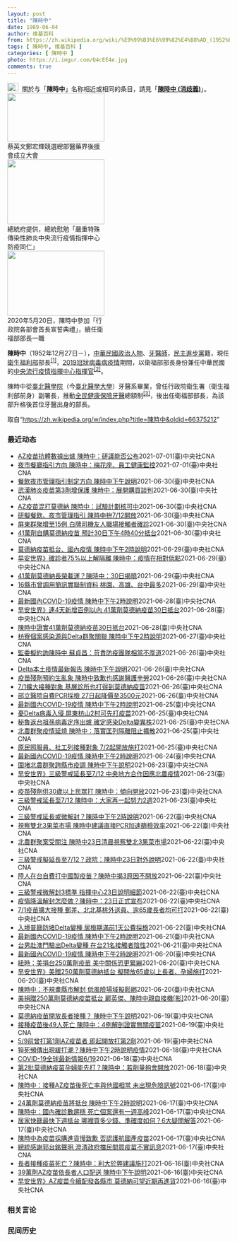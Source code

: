 ```yaml
---
layout: post
title: "陳時中"
date: 1989-06-04
author: 维基百科
from: https://zh.wikipedia.org/wiki/%E9%99%B3%E6%99%82%E4%B8%AD_(1952%E5%B9%B4)
tags: [ 陳時中, 维基百科 ]
categories: [ 陳時中 ]
photo: https://i.imgur.com/Q4cEE4e.jpg
comments: true
---
```

<div class="mw-parser-output"><div id="noteTA-54dafe5e" class="noteTA"><div class="noteTA-group"><div data-noteta-group-source="module" data-noteta-group="Medicine"></div></div></div>
<div role="note" class="hatnote navigation-not-searchable"><a href="/wiki/Wikipedia:%E6%B6%88%E6%AD%A7%E4%B9%89" title="Wikipedia:消歧义"><img alt="Disambig gray.svg" src="//upload.wikimedia.org/wikipedia/commons/thumb/5/5f/Disambig_gray.svg/25px-Disambig_gray.svg.png" decoding="async" width="25" height="19" srcset="//upload.wikimedia.org/wikipedia/commons/thumb/5/5f/Disambig_gray.svg/38px-Disambig_gray.svg.png 1.5x, //upload.wikimedia.org/wikipedia/commons/thumb/5/5f/Disambig_gray.svg/50px-Disambig_gray.svg.png 2x" data-file-width="220" data-file-height="168"></a>&nbsp;&nbsp;關於与「<b>陳時中</b>」名称相近或相同的条目，請見「<b><a href="/wiki/%E9%99%B3%E6%99%82%E4%B8%AD_(%E6%B6%88%E6%AD%A7%E7%BE%A9)" class="mw-disambig" title="陳時中 (消歧義)">陳時中 (消歧義)</a></b>」。</div>

<div class="thumb tright"><div class="thumbinner" style="width:222px;"><a href="/wiki/File:%E9%84%AD%E5%AE%8F%E8%BC%9D%E8%88%87%E9%86%AB%E6%94%BF%E4%BA%BA%E5%A3%AB%E5%90%88%E7%85%A7.jpg" class="image"><img alt="" src="//upload.wikimedia.org/wikipedia/commons/thumb/e/e0/%E9%84%AD%E5%AE%8F%E8%BC%9D%E8%88%87%E9%86%AB%E6%94%BF%E4%BA%BA%E5%A3%AB%E5%90%88%E7%85%A7.jpg/220px-%E9%84%AD%E5%AE%8F%E8%BC%9D%E8%88%87%E9%86%AB%E6%94%BF%E4%BA%BA%E5%A3%AB%E5%90%88%E7%85%A7.jpg" decoding="async" width="220" height="110" class="thumbimage" srcset="//upload.wikimedia.org/wikipedia/commons/thumb/e/e0/%E9%84%AD%E5%AE%8F%E8%BC%9D%E8%88%87%E9%86%AB%E6%94%BF%E4%BA%BA%E5%A3%AB%E5%90%88%E7%85%A7.jpg/330px-%E9%84%AD%E5%AE%8F%E8%BC%9D%E8%88%87%E9%86%AB%E6%94%BF%E4%BA%BA%E5%A3%AB%E5%90%88%E7%85%A7.jpg 1.5x, //upload.wikimedia.org/wikipedia/commons/thumb/e/e0/%E9%84%AD%E5%AE%8F%E8%BC%9D%E8%88%87%E9%86%AB%E6%94%BF%E4%BA%BA%E5%A3%AB%E5%90%88%E7%85%A7.jpg/440px-%E9%84%AD%E5%AE%8F%E8%BC%9D%E8%88%87%E9%86%AB%E6%94%BF%E4%BA%BA%E5%A3%AB%E5%90%88%E7%85%A7.jpg 2x" data-file-width="4160" data-file-height="2080"></a>  <div class="thumbcaption"><div class="magnify"><a href="/wiki/File:%E9%84%AD%E5%AE%8F%E8%BC%9D%E8%88%87%E9%86%AB%E6%94%BF%E4%BA%BA%E5%A3%AB%E5%90%88%E7%85%A7.jpg" class="internal" title="放大"></a></div>蔡英文鄭宏輝競選總部醫藥界後援會成立大會</div></div></div>
<div class="thumb tright"><div class="thumbinner" style="width:222px;"><a href="/wiki/File:02.07_%E7%B8%BD%E7%B5%B1%E6%85%B0%E5%8B%89%E3%80%8C%E5%9A%B4%E9%87%8D%E7%89%B9%E6%AE%8A%E5%82%B3%E6%9F%93%E6%80%A7%E8%82%BA%E7%82%8E%E4%B8%AD%E5%A4%AE%E6%B5%81%E8%A1%8C%E7%96%AB%E6%83%85%E6%8C%87%E6%8F%AE%E4%B8%AD%E5%BF%83%E9%98%B2%E7%96%AB%E5%90%8C%E4%BB%81%E3%80%8D_(49500116692).jpg" class="image"><img alt="" src="//upload.wikimedia.org/wikipedia/commons/thumb/9/95/02.07_%E7%B8%BD%E7%B5%B1%E6%85%B0%E5%8B%89%E3%80%8C%E5%9A%B4%E9%87%8D%E7%89%B9%E6%AE%8A%E5%82%B3%E6%9F%93%E6%80%A7%E8%82%BA%E7%82%8E%E4%B8%AD%E5%A4%AE%E6%B5%81%E8%A1%8C%E7%96%AB%E6%83%85%E6%8C%87%E6%8F%AE%E4%B8%AD%E5%BF%83%E9%98%B2%E7%96%AB%E5%90%8C%E4%BB%81%E3%80%8D_%2849500116692%29.jpg/220px-02.07_%E7%B8%BD%E7%B5%B1%E6%85%B0%E5%8B%89%E3%80%8C%E5%9A%B4%E9%87%8D%E7%89%B9%E6%AE%8A%E5%82%B3%E6%9F%93%E6%80%A7%E8%82%BA%E7%82%8E%E4%B8%AD%E5%A4%AE%E6%B5%81%E8%A1%8C%E7%96%AB%E6%83%85%E6%8C%87%E6%8F%AE%E4%B8%AD%E5%BF%83%E9%98%B2%E7%96%AB%E5%90%8C%E4%BB%81%E3%80%8D_%2849500116692%29.jpg" decoding="async" width="220" height="147" class="thumbimage" srcset="//upload.wikimedia.org/wikipedia/commons/thumb/9/95/02.07_%E7%B8%BD%E7%B5%B1%E6%85%B0%E5%8B%89%E3%80%8C%E5%9A%B4%E9%87%8D%E7%89%B9%E6%AE%8A%E5%82%B3%E6%9F%93%E6%80%A7%E8%82%BA%E7%82%8E%E4%B8%AD%E5%A4%AE%E6%B5%81%E8%A1%8C%E7%96%AB%E6%83%85%E6%8C%87%E6%8F%AE%E4%B8%AD%E5%BF%83%E9%98%B2%E7%96%AB%E5%90%8C%E4%BB%81%E3%80%8D_%2849500116692%29.jpg/330px-02.07_%E7%B8%BD%E7%B5%B1%E6%85%B0%E5%8B%89%E3%80%8C%E5%9A%B4%E9%87%8D%E7%89%B9%E6%AE%8A%E5%82%B3%E6%9F%93%E6%80%A7%E8%82%BA%E7%82%8E%E4%B8%AD%E5%A4%AE%E6%B5%81%E8%A1%8C%E7%96%AB%E6%83%85%E6%8C%87%E6%8F%AE%E4%B8%AD%E5%BF%83%E9%98%B2%E7%96%AB%E5%90%8C%E4%BB%81%E3%80%8D_%2849500116692%29.jpg 1.5x, //upload.wikimedia.org/wikipedia/commons/thumb/9/95/02.07_%E7%B8%BD%E7%B5%B1%E6%85%B0%E5%8B%89%E3%80%8C%E5%9A%B4%E9%87%8D%E7%89%B9%E6%AE%8A%E5%82%B3%E6%9F%93%E6%80%A7%E8%82%BA%E7%82%8E%E4%B8%AD%E5%A4%AE%E6%B5%81%E8%A1%8C%E7%96%AB%E6%83%85%E6%8C%87%E6%8F%AE%E4%B8%AD%E5%BF%83%E9%98%B2%E7%96%AB%E5%90%8C%E4%BB%81%E3%80%8D_%2849500116692%29.jpg/440px-02.07_%E7%B8%BD%E7%B5%B1%E6%85%B0%E5%8B%89%E3%80%8C%E5%9A%B4%E9%87%8D%E7%89%B9%E6%AE%8A%E5%82%B3%E6%9F%93%E6%80%A7%E8%82%BA%E7%82%8E%E4%B8%AD%E5%A4%AE%E6%B5%81%E8%A1%8C%E7%96%AB%E6%83%85%E6%8C%87%E6%8F%AE%E4%B8%AD%E5%BF%83%E9%98%B2%E7%96%AB%E5%90%8C%E4%BB%81%E3%80%8D_%2849500116692%29.jpg 2x" data-file-width="2048" data-file-height="1365"></a>  <div class="thumbcaption"><div class="magnify"><a href="/wiki/File:02.07_%E7%B8%BD%E7%B5%B1%E6%85%B0%E5%8B%89%E3%80%8C%E5%9A%B4%E9%87%8D%E7%89%B9%E6%AE%8A%E5%82%B3%E6%9F%93%E6%80%A7%E8%82%BA%E7%82%8E%E4%B8%AD%E5%A4%AE%E6%B5%81%E8%A1%8C%E7%96%AB%E6%83%85%E6%8C%87%E6%8F%AE%E4%B8%AD%E5%BF%83%E9%98%B2%E7%96%AB%E5%90%8C%E4%BB%81%E3%80%8D_(49500116692).jpg" class="internal" title="放大"></a></div>總統府提供，總統慰勉「嚴重特殊傳染性肺炎中央流行疫情指揮中心防疫同仁」</div></div></div>
<div class="thumb tright"><div class="thumbinner" style="width:222px;"><a href="/wiki/File:05.20_%E7%B8%BD%E7%B5%B1%E4%B8%BB%E6%8C%81%E3%80%8C%E8%A1%8C%E6%94%BF%E9%99%A2%E5%89%AF%E9%99%A2%E9%95%B7%E6%9A%A8%E5%90%84%E9%83%A8%E6%9C%83%E9%A6%96%E9%95%B7%E5%AE%A3%E8%AA%93%E5%85%B8%E7%A6%AE%E3%80%8D-%E9%99%B3%E6%99%82%E4%B8%AD.jpg" class="image"><img alt="" src="//upload.wikimedia.org/wikipedia/commons/thumb/a/aa/05.20_%E7%B8%BD%E7%B5%B1%E4%B8%BB%E6%8C%81%E3%80%8C%E8%A1%8C%E6%94%BF%E9%99%A2%E5%89%AF%E9%99%A2%E9%95%B7%E6%9A%A8%E5%90%84%E9%83%A8%E6%9C%83%E9%A6%96%E9%95%B7%E5%AE%A3%E8%AA%93%E5%85%B8%E7%A6%AE%E3%80%8D-%E9%99%B3%E6%99%82%E4%B8%AD.jpg/220px-05.20_%E7%B8%BD%E7%B5%B1%E4%B8%BB%E6%8C%81%E3%80%8C%E8%A1%8C%E6%94%BF%E9%99%A2%E5%89%AF%E9%99%A2%E9%95%B7%E6%9A%A8%E5%90%84%E9%83%A8%E6%9C%83%E9%A6%96%E9%95%B7%E5%AE%A3%E8%AA%93%E5%85%B8%E7%A6%AE%E3%80%8D-%E9%99%B3%E6%99%82%E4%B8%AD.jpg" decoding="async" width="220" height="147" class="thumbimage" srcset="//upload.wikimedia.org/wikipedia/commons/thumb/a/aa/05.20_%E7%B8%BD%E7%B5%B1%E4%B8%BB%E6%8C%81%E3%80%8C%E8%A1%8C%E6%94%BF%E9%99%A2%E5%89%AF%E9%99%A2%E9%95%B7%E6%9A%A8%E5%90%84%E9%83%A8%E6%9C%83%E9%A6%96%E9%95%B7%E5%AE%A3%E8%AA%93%E5%85%B8%E7%A6%AE%E3%80%8D-%E9%99%B3%E6%99%82%E4%B8%AD.jpg/330px-05.20_%E7%B8%BD%E7%B5%B1%E4%B8%BB%E6%8C%81%E3%80%8C%E8%A1%8C%E6%94%BF%E9%99%A2%E5%89%AF%E9%99%A2%E9%95%B7%E6%9A%A8%E5%90%84%E9%83%A8%E6%9C%83%E9%A6%96%E9%95%B7%E5%AE%A3%E8%AA%93%E5%85%B8%E7%A6%AE%E3%80%8D-%E9%99%B3%E6%99%82%E4%B8%AD.jpg 1.5x, //upload.wikimedia.org/wikipedia/commons/thumb/a/aa/05.20_%E7%B8%BD%E7%B5%B1%E4%B8%BB%E6%8C%81%E3%80%8C%E8%A1%8C%E6%94%BF%E9%99%A2%E5%89%AF%E9%99%A2%E9%95%B7%E6%9A%A8%E5%90%84%E9%83%A8%E6%9C%83%E9%A6%96%E9%95%B7%E5%AE%A3%E8%AA%93%E5%85%B8%E7%A6%AE%E3%80%8D-%E9%99%B3%E6%99%82%E4%B8%AD.jpg/440px-05.20_%E7%B8%BD%E7%B5%B1%E4%B8%BB%E6%8C%81%E3%80%8C%E8%A1%8C%E6%94%BF%E9%99%A2%E5%89%AF%E9%99%A2%E9%95%B7%E6%9A%A8%E5%90%84%E9%83%A8%E6%9C%83%E9%A6%96%E9%95%B7%E5%AE%A3%E8%AA%93%E5%85%B8%E7%A6%AE%E3%80%8D-%E9%99%B3%E6%99%82%E4%B8%AD.jpg 2x" data-file-width="2508" data-file-height="1672"></a>  <div class="thumbcaption"><div class="magnify"><a href="/wiki/File:05.20_%E7%B8%BD%E7%B5%B1%E4%B8%BB%E6%8C%81%E3%80%8C%E8%A1%8C%E6%94%BF%E9%99%A2%E5%89%AF%E9%99%A2%E9%95%B7%E6%9A%A8%E5%90%84%E9%83%A8%E6%9C%83%E9%A6%96%E9%95%B7%E5%AE%A3%E8%AA%93%E5%85%B8%E7%A6%AE%E3%80%8D-%E9%99%B3%E6%99%82%E4%B8%AD.jpg" class="internal" title="放大"></a></div>2020年5月20日，陳時中參加「行政院各部會首長宣誓典禮」，續任衛福部部長一職</div></div></div>
<p><b>陳時中</b>（1952年12月27日<span class="useeditintro" title="Template:BLP editintro">－</span>），<a href="/wiki/%E4%B8%AD%E8%8F%AF%E6%B0%91%E5%9C%8B" title="中華民國">中華民國</a><a href="/wiki/%E6%94%BF%E6%B2%BB%E4%BA%BA%E7%89%A9" title="政治人物">政治人物</a>、<a href="/wiki/%E7%89%99%E9%86%AB%E5%B8%AB" class="mw-redirect" title="牙醫師">牙醫師</a>，<a href="/wiki/%E6%B0%91%E4%B8%BB%E9%80%B2%E6%AD%A5%E9%BB%A8" title="民主進步黨">民主進步黨</a>籍，現任<a href="/wiki/%E4%B8%AD%E8%8F%AF%E6%B0%91%E5%9C%8B%E8%A1%9B%E7%94%9F%E7%A6%8F%E5%88%A9%E9%83%A8" title="中華民國衛生福利部">衛生福利部</a>部長<sup id="cite_ref-1" class="reference"><a href="#cite_note-1">[1]</a></sup>，<a href="/wiki/2019%E5%86%A0%E7%8B%80%E7%97%85%E6%AF%92%E7%97%85%E8%87%BA%E7%81%A3%E7%96%AB%E6%83%85" title="2019冠狀病毒病臺灣疫情">2019冠狀病毒病疫情</a>期間，以衛福部部長身份兼任中華民國的<a href="/wiki/%E5%9C%8B%E5%AE%B6%E8%A1%9B%E7%94%9F%E6%8C%87%E6%8F%AE%E4%B8%AD%E5%BF%83%E4%B8%AD%E5%A4%AE%E6%B5%81%E8%A1%8C%E7%96%AB%E6%83%85%E6%8C%87%E6%8F%AE%E4%B8%AD%E5%BF%83" title="國家衛生指揮中心中央流行疫情指揮中心">中央流行疫情指揮中心</a><a href="/wiki/%E6%8C%87%E6%8F%AE%E5%AE%98" title="指揮官">指揮官</a><sup id="cite_ref-2" class="reference"><a href="#cite_note-2">[2]</a></sup>。
</p><p>陳時中從<a href="/wiki/%E8%87%BA%E5%8C%97%E9%86%AB%E5%AD%B8%E9%99%A2" class="mw-redirect" title="臺北醫學院">臺北醫學院</a>（今<a href="/wiki/%E8%87%BA%E5%8C%97%E9%86%AB%E5%AD%B8%E5%A4%A7%E5%AD%B8" title="臺北醫學大學">臺北醫學大學</a>）牙醫系畢業，曾任行政院衛生署（衛生福利部前身）副署長，推動<a href="/wiki/%E5%85%A8%E6%B0%91%E5%81%A5%E5%BA%B7%E4%BF%9D%E9%9A%AA" title="全民健康保險">全民健康保險</a><a href="/wiki/%E7%89%99%E9%86%AB" title="牙醫">牙醫</a>總額制<sup id="cite_ref-3" class="reference"><a href="#cite_note-3">[3]</a></sup>，後出任衛福部部長，為該部升格後首位牙醫出身的部長。
</p>
</div><noscript><img src="//zh.wikipedia.org/wiki/Special:CentralAutoLogin/start?type=1x1" alt="" title="" width="1" height="1" style="border: none; position: absolute;"></noscript>
<div class="printfooter">取自“<a dir="ltr" href="https://zh.wikipedia.org/w/index.php?title=陳時中&amp;oldid=66375212">https://zh.wikipedia.org/w/index.php?title=陳時中&amp;oldid=66375212</a>”</div><div id="recent-news"><h3>最近动态</h3><ul><li><a href="https://nodebe4.github.io/waimei/2021-07-01/AZ%E7%96%AB%E8%8B%97%E6%8A%97%E9%AB%94%E6%95%B8%E6%93%9A%E5%87%BA%E7%88%90-%E9%99%B3%E6%99%82%E4%B8%AD-%E7%A0%94%E8%AD%B0%E8%83%BD%E5%90%A6%E5%85%AC%E5%B8%83" title="AZ疫苗抗體數據出爐 陳時中：研議能否公布—— AZ疫苗中和抗體數據出爐，指揮中心指揮官陳時中1日表示，相關數據牽涉很多權利義務的問題，能否公布還要和法務溝通一下。圖為AZ疫苗。（中央社檔案照片...">AZ疫苗抗體數據出爐 陳時中：研議能否公布</a><time>2021-07-01</time><a class="tag">(臺)中央社CNA</a></li>
<li><a href="https://nodebe4.github.io/waimei/2021-07-01/%E5%A4%9C%E5%B8%82%E9%A4%90%E5%BB%B3%E6%8C%87%E5%BC%95%E6%96%B9%E5%90%91-%E9%99%B3%E6%99%82%E4%B8%AD-%E6%A2%85%E8%8A%B1%E5%BA%A7-%E5%93%A1%E5%B7%A5%E5%81%A5%E5%BA%B7%E7%9B%A3%E6%8E%A7" title="夜市餐廳指引方向 陳時中：梅花座、員工健康監控—— 指揮中心指揮官陳時中1日表示，對夜市、餐廳「微解封」的管理方向是需採梅花座，且應加強員工健康監控。圖為6月29日復業的台北寧夏夜市。（中央社檔...">夜市餐廳指引方向 陳時中：梅花座、員工健康監控</a><time>2021-07-01</time><a class="tag">(臺)中央社CNA</a></li>
<li><a href="https://nodebe4.github.io/waimei/2021-06-30/%E9%A4%90%E9%A3%B2%E5%A4%9C%E5%B8%82%E7%AE%A1%E7%90%86%E6%8C%87%E5%BC%95%E5%88%B6%E5%AE%9A%E6%96%B9%E5%90%91-%E9%99%B3%E6%99%82%E4%B8%AD%E4%B8%8B%E5%8D%88%E8%AA%AA%E6%98%8E" title="餐飲夜市管理指引制定方向 陳時中下午說明—— （中央社記者陳婕翎台北1日電）3級警戒持續至7月12日，餐飲禁止內用重創業者生計，指揮中心擬推出餐飲、夜市管理指引，制定方向包含攤商造冊人流管制等，...">餐飲夜市管理指引制定方向  陳時中下午說明</a><time>2021-06-30</time><a class="tag">(臺)中央社CNA</a></li>
<li><a href="https://nodebe4.github.io/waimei/2021-06-30/%E6%AD%A6%E6%BC%A2%E8%82%BA%E7%82%8E%E7%96%AB%E8%8B%97%E7%AC%AC3%E5%8A%91%E5%A2%9E%E4%BF%9D%E8%AD%B7-%E9%99%B3%E6%99%82%E4%B8%AD-%E5%B1%95%E9%96%8B%E8%B3%BC%E8%B2%B7%E8%AB%87%E5%88%A4" title="武漢肺炎疫苗第3劑增保護 陳時中：展開購買談判—— （中央社記者陳婕翎、張茗喧台北30日電）全球武漢肺炎疫情延續，疫苗接種進度較快的國家，正在考慮施打第3劑追加劑來延長免疫力。疫情指揮中心指揮官...">武漢肺炎疫苗第3劑增保護 陳時中：展開購買談判</a><time>2021-06-30</time><a class="tag">(臺)中央社CNA</a></li>
<li><a href="https://nodebe4.github.io/waimei/2021-06-30/AZ%E7%96%AB%E8%8B%97%E6%B7%B7%E6%89%93%E8%8E%AB%E5%BE%B7%E7%B4%8D-%E9%99%B3%E6%99%82%E4%B8%AD-%E8%A9%A6%E9%A9%97%E8%A8%88%E5%8A%83%E6%A0%B8%E5%8F%AF%E4%B8%AD" title="AZ疫苗混打莫德納 陳時中：試驗計劃核可中—— （中央社記者陳婕翎、張茗喧台北30日電）各國陸續展開武漢肺炎疫苗混打人體試驗，多數以AZ疫苗、BNT疫苗混打為主，台灣目前僅有AZ疫苗及莫德納疫苗...">AZ疫苗混打莫德納 陳時中：試驗計劃核可中</a><time>2021-06-30</time><a class="tag">(臺)中央社CNA</a></li>
<li><a href="https://nodebe4.github.io/waimei/2021-06-30/%E7%A0%94%E6%93%AC%E9%A4%90%E9%A3%B2-%E5%A4%9C%E5%B8%82%E7%AE%A1%E7%90%86%E6%8C%87%E5%BC%95-%E9%99%B3%E6%99%82%E4%B8%AD%E6%8B%9A7-12%E9%96%8B%E6%94%BE" title="研擬餐飲、夜市管理指引 陳時中拚7/12開放—— 近期國內武漢肺炎病例持續減少，指揮官陳時中30日透露，擬推出餐飲、夜市管理指引，拚7月12日開放營運。圖為三級警戒期間生意慘淡的饒河街夜市攤販。...">研擬餐飲、夜市管理指引 陳時中拚7/12開放</a><time>2021-06-30</time><a class="tag">(臺)中央社CNA</a></li>
<li><a href="https://nodebe4.github.io/waimei/2021-06-30/%E5%B1%8F%E6%9D%B1%E7%BE%A4%E8%81%9A%E5%A2%9E%E8%87%B315%E4%BE%8B-%E7%99%BD%E7%89%8C%E5%8F%B8%E6%A9%9F%E5%8F%8B%E4%BA%BA%E8%81%B7%E5%A0%B4%E6%8E%A5%E8%A7%B8%E8%80%85%E7%A2%BA%E8%A8%BA" title="屏東群聚增至15例 白牌司機友人職場接觸者確診—— 屏東群聚30日再增1例，該群聚累積15名確診者。（指揮中心提供） （中央社記者陳婕翎、張茗喧台北30日電）中央流行疫情指揮中心指揮官陳時中今天...">屏東群聚增至15例 白牌司機友人職場接觸者確診</a><time>2021-06-30</time><a class="tag">(臺)中央社CNA</a></li>
<li><a href="https://nodebe4.github.io/waimei/2021-06-30/41%E8%90%AC%E5%8A%91%E8%87%AA%E8%B3%BC%E8%8E%AB%E5%BE%B7%E7%B4%8D%E7%96%AB%E8%8B%97-%E9%A0%90%E8%A8%8830%E6%97%A5%E4%B8%8B%E5%8D%884%E6%99%8240%E5%88%86%E6%8A%B5%E5%8F%B0" title="41萬劑自購莫德納疫苗 預計30日下午4時40分抵台—— 中央流行疫情指揮中心指揮官陳時中30日下午表示，第三批莫德納疫苗41萬劑已啟航，預定下午4時40分抵達桃園國際機場。（圖取自facebo...">41萬劑自購莫德納疫苗 預計30日下午4時40分抵台</a><time>2021-06-30</time><a class="tag">(臺)中央社CNA</a></li>
<li><a href="https://nodebe4.github.io/waimei/2021-06-29/%E8%8E%AB%E5%BE%B7%E7%B4%8D%E7%96%AB%E8%8B%97%E6%8A%B5%E5%8F%B0-%E5%9C%8B%E5%85%A7%E7%96%AB%E6%83%85-%E9%99%B3%E6%99%82%E4%B8%AD%E4%B8%8B%E5%8D%882%E6%99%82%E8%AA%AA%E6%98%8E" title="莫德納疫苗抵台、國內疫情 陳時中下午2時說明—— 疫情指揮中心指揮官陳時中30日下午將舉行記者會說明疫情相關事宜。（中央社檔案照片） （中央社記者陳婕翎台北30日電）國內武漢肺炎疫情嚴峻，疫苗需...">莫德納疫苗抵台、國內疫情 陳時中下午2時說明</a><time>2021-06-29</time><a class="tag">(臺)中央社CNA</a></li>
<li><a href="https://nodebe4.github.io/waimei/2021-06-29/%E6%97%A9%E5%AE%89%E4%B8%96%E7%95%8C-%E7%A2%BA%E8%A8%BA%E8%80%8575-%E4%BB%A5%E4%B8%8A%E8%A7%A3%E9%9A%94%E9%9B%A2-%E9%99%B3%E6%99%82%E4%B8%AD-%E7%96%AB%E6%83%85%E5%9C%A8%E7%9B%B8%E5%B0%8D%E4%BD%8E%E9%BB%9E" title="早安世界》確診者75%以上解隔離 陳時中：疫情在相對低點—— 國內29日新增54例本土病例，疫情指揮官陳時中說，疫情與前段時間相比已來到相對低點。圖為台北寧夏夜市29日晚間「微解封」，攤商數目減...">早安世界》確診者75%以上解隔離 陳時中：疫情在相對低點</a><time>2021-06-29</time><a class="tag">(臺)中央社CNA</a></li>
<li><a href="https://nodebe4.github.io/waimei/2021-06-29/41%E8%90%AC%E5%8A%91%E8%8E%AB%E5%BE%B7%E7%B4%8D%E9%95%B7%E6%A6%AE%E8%BC%89%E9%81%8B-%E9%99%B3%E6%99%82%E4%B8%AD-30%E6%97%A5%E6%8F%AD%E6%9B%89" title="41萬劑莫德納長榮載運？陳時中：30日揭曉—— 指揮中心副指揮官陳宗彥29日上午透露，41萬劑莫德納疫苗預計30日下午抵台。（中央社檔案照片） （中央社記者張茗喧、陳婕翎、江慧珺台北29日電）指...">41萬劑莫德納長榮載運？陳時中：30日揭曉</a><time>2021-06-29</time><a class="tag">(臺)中央社CNA</a></li>
<li><a href="https://nodebe4.github.io/waimei/2021-06-29/16%E7%B8%A3%E5%B8%82%E6%9B%BE%E8%AA%BF%E7%94%A8%E7%B0%A1%E8%A8%8A%E5%AF%A6%E8%81%AF%E5%88%B6%E8%B3%87%E6%96%99-%E6%A1%83%E5%9C%92-%E9%AB%98%E9%9B%84-%E5%8F%B0%E4%B8%AD%E6%9C%80%E5%A4%9A" title="16縣市曾調用簡訊實聯制資料 桃園、高雄、台中最多—— 中央流行疫情指揮中心指揮官陳時中29日強調絕無濫用簡訊實聯制，目前已有16縣市調用303項資料，以桃園、高雄、台中調用最多。（指揮中心提供...">16縣市曾調用簡訊實聯制資料 桃園、高雄、台中最多</a><time>2021-06-29</time><a class="tag">(臺)中央社CNA</a></li>
<li><a href="https://nodebe4.github.io/waimei/2021-06-28/%E6%9C%80%E6%96%B0%E5%9C%8B%E5%85%A7COVID-19%E7%96%AB%E6%83%85-%E9%99%B3%E6%99%82%E4%B8%AD%E4%B8%8B%E5%8D%882%E6%99%82%E8%AA%AA%E6%98%8E" title="最新國內COVID-19疫情 陳時中下午2時說明—— 指揮中心指揮官陳時中29日下午2時說明疫情相關事宜。（中央社檔案照片） （中央社記者張茗喧、陳婕翎台北29日電）屏東枋山爆發武漢肺炎群聚疫情...">最新國內COVID-19疫情 陳時中下午2時說明</a><time>2021-06-28</time><a class="tag">(臺)中央社CNA</a></li>
<li><a href="https://nodebe4.github.io/waimei/2021-06-28/%E6%97%A9%E5%AE%89%E4%B8%96%E7%95%8C-%E9%80%A34%E5%A4%A9%E6%96%B0%E5%A2%9E%E7%99%BE%E4%BE%8B%E4%BB%A5%E5%85%A7-41%E8%90%AC%E5%8A%91%E8%8E%AB%E5%BE%B7%E7%B4%8D%E7%96%AB%E8%8B%9730%E6%97%A5%E6%8A%B5%E5%8F%B0" title="早安世界》連4天新增百例以內 41萬劑莫德納疫苗30日抵台—— 疫情指揮官陳時中28日證實，台灣自行向美國莫德納藥廠洽購的COVID-19疫苗當中，有41萬劑將於30日運抵，這代表截至6月底到貨...">早安世界》連4天新增百例以內 41萬劑莫德納疫苗30日抵台</a><time>2021-06-28</time><a class="tag">(臺)中央社CNA</a></li>
<li><a href="https://nodebe4.github.io/waimei/2021-06-28/%E9%99%B3%E6%99%82%E4%B8%AD%E8%AD%89%E5%AF%A641%E8%90%AC%E5%8A%91%E8%8E%AB%E5%BE%B7%E7%B4%8D%E7%96%AB%E8%8B%9730%E6%97%A5%E6%8A%B5%E5%8F%B0" title="陳時中證實41萬劑莫德納疫苗30日抵台—— 疫情指揮中心指揮官陳時中28日證實，預計30日將有41萬劑自行洽購莫德納藥廠的武漢肺炎疫苗抵台。（中央社檔案照片） （中央社記者陳婕翎、江慧珺台北28...">陳時中證實41萬劑莫德納疫苗30日抵台</a><time>2021-06-28</time><a class="tag">(臺)中央社CNA</a></li>
<li><a href="https://nodebe4.github.io/waimei/2021-06-27/%E6%9E%8B%E5%AF%AE%E5%80%8B%E6%A1%88%E6%84%9F%E6%9F%93%E6%BA%90%E8%88%87Delta%E7%BE%A4%E8%81%9A%E9%97%9C%E8%81%AF-%E9%99%B3%E6%99%82%E4%B8%AD%E4%B8%8B%E5%8D%882%E6%99%82%E8%AA%AA%E6%98%8E" title="枋寮個案感染源與Delta群聚關聯 陳時中下午2時說明—— 中央流行疫情指揮官陳時中28日下午2時舉行記者會說明疫情相關事宜。（指揮中心提供） （中央社記者陳婕翎台北28日電）屏東武漢肺炎疫情延...">枋寮個案感染源與Delta群聚關聯 陳時中下午2時說明</a><time>2021-06-27</time><a class="tag">(臺)中央社CNA</a></li>
<li><a href="https://nodebe4.github.io/waimei/2021-06-26/%E7%9B%A3%E5%A7%94%E6%93%AC%E7%B4%84%E8%A9%A2%E9%99%B3%E6%99%82%E4%B8%AD-%E8%98%87%E8%B2%9E%E6%98%8C-%E8%8B%9B%E8%B2%AC%E9%98%B2%E7%96%AB%E5%9C%98%E9%9A%8A%E7%9B%B8%E7%95%B6%E4%B8%8D%E5%8E%9A%E9%81%93" title="監委擬約詢陳時中 蘇貞昌：苛責防疫團隊相當不厚道—— 行政院長蘇貞昌（右）說，變種病毒肆虐，疫情有新衝擊，此時反過來苛責指揮官陳時中、防疫團隊，「相當不厚道、非常不公平」。（中央社檔案照片） （...">監委擬約詢陳時中 蘇貞昌：苛責防疫團隊相當不厚道</a><time>2021-06-26</time><a class="tag">(臺)中央社CNA</a></li>
<li><a href="https://nodebe4.github.io/waimei/2021-06-26/Delta%E6%9C%AC%E5%9C%9F%E7%96%AB%E6%83%85%E6%9C%80%E6%96%B0%E5%A0%B1%E5%91%8A-%E9%99%B3%E6%99%82%E4%B8%AD%E4%B8%8B%E5%8D%88%E8%AA%AA%E6%98%8E" title="Delta本土疫情最新報告 陳時中下午說明—— （中央社記者陳婕翎台北27日電）屏東計程車司機群聚案確定出現Delta病毒本土病例，疫情指揮中心要求加速篩檢，全力圍堵變種病毒擴散，指揮官陳時中今...">Delta本土疫情最新報告  陳時中下午說明</a><time>2021-06-26</time><a class="tag">(臺)中央社CNA</a></li>
<li><a href="https://nodebe4.github.io/waimei/2021-06-26/%E7%96%AB%E8%8B%97%E6%AE%98%E5%8A%91%E9%A0%90%E7%B4%84%E7%94%9F%E4%BA%82%E8%B1%A1-%E9%99%B3%E6%99%82%E4%B8%AD%E8%87%B4%E6%AD%89%E4%B9%9F%E6%84%9F%E8%AC%9D%E9%86%AB%E8%AD%B7%E8%BE%9B%E5%8B%9E" title="疫苗殘劑預約生亂象 陳時中致歉也感謝醫護辛勞—— 疫情指揮中心25日宣布開放18歲以上民眾預約施打疫苗殘劑，各縣市醫療院所預約電話爆量。指揮中心指揮官陳時中26日表示，造成各界困擾很抱歉，也感謝...">疫苗殘劑預約生亂象 陳時中致歉也感謝醫護辛勞</a><time>2021-06-26</time><a class="tag">(臺)中央社CNA</a></li>
<li><a href="https://nodebe4.github.io/waimei/2021-06-26/7-1%E6%93%B4%E5%A4%A7%E6%8E%A5%E7%A8%AE%E5%B0%8D%E8%B1%A1-%E5%9F%BA%E5%B1%A4%E8%A8%BA%E6%89%80%E4%B9%9F%E6%89%93%E5%BE%97%E5%88%B0%E8%8E%AB%E5%BE%B7%E7%B4%8D%E7%96%AB%E8%8B%97" title="7/1擴大接種對象 基層診所也打得到莫德納疫苗—— 7月1日起武漢肺炎疫苗擴大接種，疫情指揮中心指揮官陳時中26日表示，最新檢驗放行的106萬劑莫德納疫苗將分2批配送，由於解凍後可保存在攝氏2到...">7/1擴大接種對象 基層診所也打得到莫德納疫苗</a><time>2021-06-26</time><a class="tag">(臺)中央社CNA</a></li>
<li><a href="https://nodebe4.github.io/waimei/2021-06-26/%E9%83%A8%E7%AB%8B%E9%86%AB%E9%99%A2%E8%87%AA%E8%B2%BBPCR%E6%8E%A1%E6%AA%A2-27%E6%97%A5%E8%B5%B7%E9%99%8D%E5%83%B9%E8%87%B33500%E5%85%83" title="部立醫院自費PCR採檢 27日起降價至3500元—— 疫情指揮中心指揮官陳時中26日宣布，部立醫院PCR自費採檢費用27日起從新台幣5000元降至3500元，急件7000元降至4500元。圖為醫...">部立醫院自費PCR採檢  27日起降價至3500元</a><time>2021-06-26</time><a class="tag">(臺)中央社CNA</a></li>
<li><a href="https://nodebe4.github.io/waimei/2021-06-25/%E6%9C%80%E6%96%B0%E5%9C%8B%E5%85%A7COVID-19%E7%96%AB%E6%83%85-%E9%99%B3%E6%99%82%E4%B8%AD%E4%B8%8B%E5%8D%882%E6%99%82%E8%AA%AA%E6%98%8E" title="最新國內COVID-19疫情 陳時中下午2時說明—— （中央社記者江慧珺台北26日電）秘魯返台的祖孫感染Delta變異株，相關的屏東計程車司機群聚案正進行基因定序；另指揮中心宣布疫苗殘劑可供18...">最新國內COVID-19疫情 陳時中下午2時說明</a><time>2021-06-25</time><a class="tag">(臺)中央社CNA</a></li>
<li><a href="https://nodebe4.github.io/waimei/2021-06-25/%E6%86%82Delta%E7%97%85%E6%AF%92%E5%85%A5%E4%BE%B5-%E5%B1%8F%E6%9D%B1%E6%9E%8B%E5%B1%B12%E6%9D%91%E5%8F%AF%E5%85%88%E6%89%93%E7%96%AB%E8%8B%97" title="憂Delta病毒入侵 屏東枋山2村可先打疫苗—— 從秘魯返台在屏東縣枋山鄉居檢的祖孫，被證實染Delta變異株，由於枋山鄉同時有7人確診，縣府表示，中央疫情指揮中心指揮官陳時中已同意善餘和楓港2...">憂Delta病毒入侵  屏東枋山2村可先打疫苗</a><time>2021-06-25</time><a class="tag">(臺)中央社CNA</a></li>
<li><a href="https://nodebe4.github.io/waimei/2021-06-25/%E7%A7%98%E9%AD%AF%E8%BF%94%E5%8F%B0%E7%A5%96%E5%AD%AB%E7%97%85%E6%AF%92%E5%AE%9A%E5%BA%8F%E5%87%BA%E7%88%90-%E7%A2%BA%E5%AE%9A%E6%84%9F%E6%9F%93Delta%E8%AE%8A%E7%95%B0%E6%A0%AA" title="秘魯返台祖孫病毒定序出爐 確定感染Delta變異株—— 屏東計程車司機群聚案中，有個案親戚是從秘魯返台的祖孫，指揮中心指揮官陳時中25日表示，據最新基因定序，秘魯祖孫感染的是Delta變異株。（...">秘魯返台祖孫病毒定序出爐 確定感染Delta變異株</a><time>2021-06-25</time><a class="tag">(臺)中央社CNA</a></li>
<li><a href="https://nodebe4.github.io/waimei/2021-06-25/%E5%8C%97%E8%BE%B2%E7%BE%A4%E8%81%9A%E7%96%AB%E6%83%85%E5%BB%B6%E7%87%92-%E9%99%B3%E6%99%82%E4%B8%AD-%E8%90%BD%E5%AF%A6%E5%8C%A1%E5%88%97%E9%9A%94%E9%9B%A2%E9%98%BB%E6%AD%A2%E6%93%B4%E6%95%A3" title="北農群聚疫情延燒 陳時中：落實匡列隔離阻止擴散—— （中央社記者張茗喧、江慧珺台北25日電）北農群聚疫情延燒，中央流行疫情指揮中心指揮官陳時中今天說，除了快速採檢、強化清消，停業攤商一旦出現確診...">北農群聚疫情延燒  陳時中：落實匡列隔離阻止擴散</a><time>2021-06-25</time><a class="tag">(臺)中央社CNA</a></li>
<li><a href="https://nodebe4.github.io/waimei/2021-06-25/%E5%8E%9F%E6%B0%91%E7%85%A7%E6%9C%8D%E5%93%A1-%E7%A4%BE%E5%B7%A5%E5%88%97%E6%8E%A5%E7%A8%AE%E5%B0%8D%E8%B1%A1-7-2%E8%B5%B7%E9%96%8B%E6%94%BE%E6%96%BD%E6%89%93" title="原民照服員、社工列接種對象 7/2起開放施打—— 指揮中心指揮官陳時中25日宣布，決議將原民地區照服員、社工列入第5類接種對象，7月2日起開放預約施打。（中央社檔案照片） （中央社記者張茗喧、江...">原民照服員、社工列接種對象  7/2起開放施打</a><time>2021-06-25</time><a class="tag">(臺)中央社CNA</a></li>
<li><a href="https://nodebe4.github.io/waimei/2021-06-24/%E6%9C%80%E6%96%B0%E5%9C%8B%E5%85%A7COVID-19%E7%96%AB%E6%83%85-%E9%99%B3%E6%99%82%E4%B8%AD%E4%B8%8B%E5%8D%882%E6%99%82%E8%AA%AA%E6%98%8E" title="最新國內COVID-19疫情 陳時中下午2時說明—— 疫情指揮中心指揮官陳時中25日下午2時說明疫情相關事宜。（中央社檔案照片） （中央社記者江慧珺、張茗喧台北25日電）政府採購莫德納疫苗日前到...">最新國內COVID-19疫情 陳時中下午2時說明</a><time>2021-06-24</time><a class="tag">(臺)中央社CNA</a></li>
<li><a href="https://nodebe4.github.io/waimei/2021-06-23/%E5%9C%8D%E5%A0%B5%E5%8C%97%E8%BE%B2%E7%BE%A4%E8%81%9A%E8%B7%A8%E7%B8%A3%E5%B8%82%E7%96%AB%E8%AA%BF-%E9%99%B3%E6%99%82%E4%B8%AD%E4%B8%8B%E5%8D%88%E8%AA%AA%E6%98%8E" title="圍堵北農群聚跨縣市疫調 陳時中下午說明—— （中央社記者陳婕翎台北24日電）台北農產運銷公司武漢肺炎群聚事件，指揮中心要求地方落實市場相關人員跨縣市疫調，並建立跨縣市資訊整合平台，圍堵疫情。指揮...">圍堵北農群聚跨縣市疫調 陳時中下午說明</a><time>2021-06-23</time><a class="tag">(臺)中央社CNA</a></li>
<li><a href="https://nodebe4.github.io/waimei/2021-06-23/%E6%97%A9%E5%AE%89%E4%B8%96%E7%95%8C-%E4%B8%89%E7%B4%9A%E8%AD%A6%E6%88%92%E5%BB%B6%E9%95%B7%E8%87%B37-12-%E4%B8%AD%E5%A4%AE%E5%9C%B0%E6%96%B9%E5%90%88%E4%BD%9C%E5%9B%A0%E6%87%89%E5%8C%97%E8%BE%B2%E7%96%AB%E6%83%85" title="早安世界》三級警戒延長至7/12 中央地方合作因應北農疫情—— 國內COVID-19疫情仍待徹底控制，中央流行疫情指揮中心指揮官陳時中23日公布，全國三級防疫警戒延長實施兩週至7月12日。圖為配...">早安世界》三級警戒延長至7/12 中央地方合作因應北農疫情</a><time>2021-06-23</time><a class="tag">(臺)中央社CNA</a></li>
<li><a href="https://nodebe4.github.io/waimei/2021-06-23/%E7%96%AB%E8%8B%97%E6%AE%98%E5%8A%91%E4%BE%9B30%E6%AD%B2%E4%BB%A5%E4%B8%8A%E6%B0%91%E7%9C%BE%E6%89%93-%E9%99%B3%E6%99%82%E4%B8%AD-%E5%82%BE%E5%90%91%E9%96%8B%E6%94%BE" title="疫苗殘劑供30歲以上民眾打 陳時中：傾向開放—— 為防民眾預約接種疫苗卻爽約，專家建議比照韓國，開放30歲以上民眾預約打殘劑。指揮中心指揮官陳時中坦言，傾向開放。（中央社檔案照片） （中央社記者...">疫苗殘劑供30歲以上民眾打 陳時中：傾向開放</a><time>2021-06-23</time><a class="tag">(臺)中央社CNA</a></li>
<li><a href="https://nodebe4.github.io/waimei/2021-06-23/%E4%B8%89%E7%B4%9A%E8%AD%A6%E6%88%92%E5%BB%B6%E9%95%B7%E8%87%B37-12-%E9%99%B3%E6%99%82%E4%B8%AD-%E5%A4%A7%E5%AE%B6%E5%86%8D%E4%B8%80%E8%B5%B7%E5%8A%AA%E5%8A%9B2%E9%80%B1" title="三級警戒延長至7/12 陳時中：大家再一起努力2週—— 指揮中心指揮官陳時中宣布，全國三級警戒延至7月12日，為此波本土疫情第3度延長警戒期。圖為台北市公園設施拉上封鎖線禁止使用。（中央社檔案照...">三級警戒延長至7/12 陳時中：大家再一起努力2週</a><time>2021-06-23</time><a class="tag">(臺)中央社CNA</a></li>
<li><a href="https://nodebe4.github.io/waimei/2021-06-22/%E4%B8%89%E7%B4%9A%E8%AD%A6%E6%88%92%E5%BB%B6%E9%95%B7%E6%88%96%E5%BE%AE%E8%A7%A3%E5%B0%81-%E9%99%B3%E6%99%82%E4%B8%AD%E4%B8%8B%E5%8D%882%E6%99%82%E8%AA%AA%E6%98%8E" title="三級警戒延長或微解封？陳時中下午2時說明—— （中央社記者陳婕翎台北23日電）國內武漢肺炎疫情平穩，全國防疫第3級警戒將於28日到期，未來將繼續延長2週或部分場域可「微解封」，3級警戒走向備受關...">三級警戒延長或微解封？陳時中下午2時說明</a><time>2021-06-22</time><a class="tag">(臺)中央社CNA</a></li>
<li><a href="https://nodebe4.github.io/waimei/2021-06-22/%E8%A6%96%E5%AF%9F%E9%9B%99%E5%8C%973%E6%9E%9C%E8%8F%9C%E5%B8%82%E5%A0%B4-%E9%99%B3%E6%99%82%E4%B8%AD%E5%BB%BA%E8%AD%B0%E7%9B%B4%E6%8E%A5PCR%E5%8A%A0%E9%80%9F%E7%AF%A9%E6%AA%A2%E6%95%88%E7%8E%87" title="視察雙北3果菜市場 陳時中建議直接PCR加速篩檢效率—— （中央社記者楊淑閔台北23日電）農委會主秘范美玲今天表示，凌晨農委會主委陳吉仲與衛福部部長陳時中確實前往雙北3個果菜市場視察，主要是要確...">視察雙北3果菜市場 陳時中建議直接PCR加速篩檢效率</a><time>2021-06-22</time><a class="tag">(臺)中央社CNA</a></li>
<li><a href="https://nodebe4.github.io/waimei/2021-06-22/%E5%8C%97%E8%BE%B2%E7%BE%A4%E8%81%9A%E6%A1%88%E5%8F%97%E9%97%9C%E6%B3%A8-%E9%99%B3%E6%99%82%E4%B8%AD23%E6%97%A5%E6%B8%85%E6%99%A8%E8%A6%96%E5%AF%9F%E9%9B%99%E5%8C%973%E6%9E%9C%E8%8F%9C%E5%B8%82%E5%A0%B4" title="北農群聚案受關注 陳時中23日清晨視察雙北3果菜市場—— 衛福部醫福會執行長王必勝說，中央流行疫情指揮中心指揮官陳時中（前右2）和農委會主委陳吉仲23日清晨前往雙北3個果菜市場視察感染管制相關措...">北農群聚案受關注 陳時中23日清晨視察雙北3果菜市場</a><time>2021-06-22</time><a class="tag">(臺)中央社CNA</a></li>
<li><a href="https://nodebe4.github.io/waimei/2021-06-22/%E4%B8%89%E7%B4%9A%E8%AD%A6%E6%88%92%E6%93%AC%E5%BB%B6%E9%95%B7%E8%87%B37-12-%E6%94%BF%E9%99%A2-%E9%99%B3%E6%99%82%E4%B8%AD23%E6%97%A5%E5%B0%8D%E5%A4%96%E8%AA%AA%E6%98%8E" title="三級警戒擬延長至7/12？政院：陳時中23日對外說明—— 行政院22日晚間表示，對於全國三級警戒日期是否調整一事，23日將由中央流行疫情指揮中心指揮官陳時中（圖）對外說明。（中央社檔案照片） （...">三級警戒擬延長至7/12？政院：陳時中23日對外說明</a><time>2021-06-22</time><a class="tag">(臺)中央社CNA</a></li>
<li><a href="https://nodebe4.github.io/waimei/2021-06-22/%E9%99%B8%E4%BA%BA%E5%9C%A8%E5%8F%B0%E8%87%AA%E8%B2%BB%E6%89%93%E4%B8%AD%E5%9C%8B%E8%A3%BD%E7%96%AB%E8%8B%97-%E9%99%B3%E6%99%82%E4%B8%AD%E6%8F%AD3%E5%8E%9F%E5%9B%A0%E4%B8%8D%E9%96%8B%E6%94%BE" title="陸人在台自費打中國製疫苗？陳時中揭3原因不開放—— 關於中國大陸人士在台能否自費接種中國疫苗，指揮中心指揮官陳時中22日表示，暫無此規劃。圖為中國科興COVID-19疫苗。（中新社） （中央社記...">陸人在台自費打中國製疫苗？陳時中揭3原因不開放</a><time>2021-06-22</time><a class="tag">(臺)中央社CNA</a></li>
<li><a href="https://nodebe4.github.io/waimei/2021-06-22/%E4%B8%89%E7%B4%9A%E8%AD%A6%E6%88%92%E5%BE%AE%E8%A7%A3%E5%B0%813%E6%A8%99%E6%BA%96-%E6%8C%87%E6%8F%AE%E4%B8%AD%E5%BF%8323%E6%97%A5%E8%AA%AA%E6%98%8E%E7%B4%B0%E7%AF%80" title="三級警戒微解封3標準 指揮中心23日說明細節—— 指揮中心指揮官陳時中22日透露，三級警戒微解封3標準，包含具社會價值、可維持社交距離政策及不會增加人流。圖為受疫情影響暫時歇業的餐廳。（中央社檔...">三級警戒微解封3標準  指揮中心23日說明細節</a><time>2021-06-22</time><a class="tag">(臺)中央社CNA</a></li>
<li><a href="https://nodebe4.github.io/waimei/2021-06-22/%E7%96%AB%E6%83%85%E9%99%8D%E6%BA%AB%E8%A7%A3%E5%B0%81%E6%80%8E%E9%BA%BC%E5%81%9A-%E9%99%B3%E6%99%82%E4%B8%AD-23%E6%97%A5%E6%AD%A3%E5%BC%8F%E5%AE%A3%E5%B8%83" title="疫情降溫解封怎麼做？陳時中：23日正式宣布—— 國內疫情降溫，指揮中心指揮官陳時中22日表示，近期思考以風險高低分區解封，但專家、各縣市首長認為應全國一致，進一步討論後23日宣布。圖為台北長春國...">疫情降溫解封怎麼做？陳時中：23日正式宣布</a><time>2021-06-22</time><a class="tag">(臺)中央社CNA</a></li>
<li><a href="https://nodebe4.github.io/waimei/2021-06-22/7-1%E7%96%AB%E8%8B%97%E6%93%B4%E5%A4%A7%E6%8E%A5%E7%A8%AE-%E9%83%B5%E5%B7%AE-%E5%8C%97%E5%8C%97%E5%9F%BA%E6%A1%83%E5%A4%96%E9%80%81%E5%93%A1-%E9%80%BE65%E6%AD%B2%E9%95%B7%E8%80%85%E5%9D%87%E5%8F%AF%E6%89%93" title="7/1疫苗擴大接種 郵差、北北基桃外送員、逾65歲長者均可打—— 指揮中心指揮官陳時中6月22日宣布，7月1日起擴大疫苗施打對象，包括65歲至74歲長者、曾打第一劑者以及教師、郵差及北北基桃計程...">7/1疫苗擴大接種 郵差、北北基桃外送員、逾65歲長者均可打</a><time>2021-06-22</time><a class="tag">(臺)中央社CNA</a></li>
<li><a href="https://nodebe4.github.io/waimei/2021-06-22/%E5%85%A5%E5%A2%83%E6%99%AE%E7%AF%A9%E9%98%B2%E5%A0%B5Delta%E8%AE%8A%E7%A8%AE-%E5%B1%85%E6%AA%A2%E6%9C%9F%E6%BB%BF%E5%89%8D1%E5%A4%A9%E5%85%AC%E8%B2%BB%E6%8E%A1%E6%AA%A2" title="入境普篩防堵Delta變種 居檢期滿前1天公費採檢—— （中央社記者陳婕翎、張茗喧、江慧珺台北22日電）指揮中心指揮官陳時中今天宣布，即起所有入境者居家檢疫期滿前1天進行公費PCR檢驗，以利圍堵...">入境普篩防堵Delta變種 居檢期滿前1天公費採檢</a><time>2021-06-22</time><a class="tag">(臺)中央社CNA</a></li>
<li><a href="https://nodebe4.github.io/waimei/2021-06-21/%E6%9C%80%E6%96%B0%E5%9C%8B%E5%85%A7COVID-19%E7%96%AB%E6%83%85-%E9%99%B3%E6%99%82%E4%B8%AD%E4%B8%8B%E5%8D%882%E6%99%82%E8%AA%AA%E6%98%8E" title="最新國內COVID-19疫情 陳時中下午2時說明—— （中央社記者陳婕翎台北22日電）國內武漢肺炎疫情延續，昨天新增75例本土個案，是三級警戒首見單日百例以下，今天新增病例數可否維持百例以下備受...">最新國內COVID-19疫情 陳時中下午2時說明</a><time>2021-06-21</time><a class="tag">(臺)中央社CNA</a></li>
<li><a href="https://nodebe4.github.io/waimei/2021-06-21/%E5%8F%B0%E7%94%B7%E8%B5%B4%E6%BE%B3%E9%96%80%E9%A9%97%E5%87%BADelta%E8%AE%8A%E7%A8%AE-%E5%9C%A8%E5%8F%B021%E5%90%8D%E6%8E%A5%E8%A7%B8%E8%80%85%E9%99%B0%E6%80%A7" title="台男赴澳門驗出Delta變種 在台21名接觸者陰性—— 指揮中心指揮官陳時中（圖）21日表示，近日有一名從台灣出境、入境澳門被檢驗陽性個案，證實感染Delta變種病毒。（中央社檔案照片） （中央...">台男赴澳門驗出Delta變種 在台21名接觸者陰性</a><time>2021-06-21</time><a class="tag">(臺)中央社CNA</a></li>
<li><a href="https://nodebe4.github.io/waimei/2021-06-20/%E6%9C%80%E6%96%B0%E5%9C%8B%E5%85%A7COVID-19%E7%96%AB%E6%83%85-%E9%99%B3%E6%99%82%E4%B8%AD%E4%B8%8B%E5%8D%882%E6%99%82%E8%AA%AA%E6%98%8E" title="最新國內COVID-19疫情 陳時中下午2時說明—— （中央社記者陳婕翎台北21日電）國內武漢肺炎疫情持續，台北市士林區某護理之家、台北農產運銷公司出現群聚案，圍堵疫情引關注，中央流行疫情指揮中...">最新國內COVID-19疫情 陳時中下午2時說明</a><time>2021-06-20</time><a class="tag">(臺)中央社CNA</a></li>
<li><a href="https://nodebe4.github.io/waimei/2021-06-20/%E7%B4%90%E6%99%82-%E7%BE%8E%E6%8D%90%E5%8F%B0250%E8%90%AC%E5%8A%91%E7%96%AB%E8%8B%97-%E7%BE%8E%E4%B8%AD%E9%97%9C%E4%BF%82%E6%81%90%E6%9B%B4%E7%B7%8A%E7%B9%83" title="紐時：美捐台250萬劑疫苗 美中關係恐更緊繃—— 紐約時報報導，美國在台灣疫情嚴峻時捐贈250萬劑疫苗，美中緊張關係恐加劇。圖為美國捐贈的250萬劑莫德納疫苗20日抵台，指揮中心指揮官陳時中（右...">紐時：美捐台250萬劑疫苗 美中關係恐更緊繃</a><time>2021-06-20</time><a class="tag">(臺)中央社CNA</a></li>
<li><a href="https://nodebe4.github.io/waimei/2021-06-20/%E6%97%A9%E5%AE%89%E4%B8%96%E7%95%8C-%E7%BE%8E%E8%B4%88250%E8%90%AC%E5%8A%91%E8%8E%AB%E5%BE%B7%E7%B4%8D%E6%8A%B5%E5%8F%B0-%E6%93%AC%E9%96%8B%E6%94%BE65%E6%AD%B2%E4%BB%A5%E4%B8%8A%E9%95%B7%E8%80%85-%E5%AD%95%E5%A9%A6%E6%96%BD%E6%89%93" title="早安世界》美贈250萬劑莫德納抵台 擬開放65歲以上長者、孕婦施打—— 美國捐贈的250萬劑莫德納疫苗20日下午順利運抵桃園國際機場，衛福部長陳時中（右4）與美國在台協會（AIT）台北辦事處處長...">早安世界》美贈250萬劑莫德納抵台 擬開放65歲以上長者、孕婦施打</a><time>2021-06-20</time><a class="tag">(臺)中央社CNA</a></li>
<li><a href="https://nodebe4.github.io/waimei/2021-06-20/%E9%99%B3%E6%99%82%E4%B8%AD-%E4%B8%8D%E8%A6%8F%E7%95%AB%E7%B8%A3%E5%B8%82%E8%A7%A3%E5%B0%81-%E4%BD%8E%E9%A2%A8%E9%9A%AA%E5%A0%B4%E5%9F%9F%E6%93%AC%E9%AC%86%E7%B6%81" title="陳時中：不規畫縣市解封 低風險場域擬鬆綁—— 國內受到COVID-19疫情影響，進入防疫3級警戒狀態，台北市西門町商圈20日下午雖是假日，但外出民眾並不多，業者收起戶外桌椅，暫不開放使用。中央社...">陳時中：不規畫縣市解封 低風險場域擬鬆綁</a><time>2021-06-20</time><a class="tag">(臺)中央社CNA</a></li>
<li><a href="https://nodebe4.github.io/waimei/2021-06-20/%E7%BE%8E%E6%8D%90%E8%B4%88250%E8%90%AC%E5%8A%91%E8%8E%AB%E5%BE%B7%E7%B4%8D%E7%96%AB%E8%8B%97%E6%8A%B5%E5%8F%B0-%E9%85%88%E8%8B%B1%E5%82%91-%E9%99%B3%E6%99%82%E4%B8%AD%E8%A6%AA%E8%87%AA%E6%8E%A5%E6%A9%9F-%E5%BD%B1" title="美捐贈250萬劑莫德納疫苗抵台 酈英傑、陳時中親自接機[影]—— 美國捐贈的250萬劑莫德納疫苗，20日傍晚由華航貨機運抵桃園國際機場，中央流行疫情指揮中心指揮官陳時中（右4），與美國在台協會處...">美捐贈250萬劑莫德納疫苗抵台 酈英傑、陳時中親自接機[影]</a><time>2021-06-20</time><a class="tag">(臺)中央社CNA</a></li>
<li><a href="https://nodebe4.github.io/waimei/2021-06-19/%E8%8E%AB%E5%BE%B7%E7%B4%8D%E7%96%AB%E8%8B%97%E9%96%8B%E6%94%BE%E9%95%B7%E8%80%85%E6%8E%A5%E7%A8%AE-%E9%99%B3%E6%99%82%E4%B8%AD%E4%B8%8B%E5%8D%88%E8%AA%AA%E6%98%8E" title="莫德納疫苗開放長者接種？ 陳時中下午說明—— 美國捐贈的250萬劑莫德納疫苗20日抵台，疫情指揮中心指揮官陳時中下午將舉行記者會說明疫情相關事宜。（中央社檔案照片） （中央社記者陳婕翎台北20日...">莫德納疫苗開放長者接種？ 陳時中下午說明</a><time>2021-06-19</time><a class="tag">(臺)中央社CNA</a></li>
<li><a href="https://nodebe4.github.io/waimei/2021-06-19/%E6%8E%A5%E7%A8%AE%E7%96%AB%E8%8B%97%E5%BE%8C49%E4%BA%BA%E6%AD%BB%E4%BA%A1-%E9%99%B3%E6%99%82%E4%B8%AD-4%E4%BE%8B%E8%A7%A3%E5%89%96%E8%AD%89%E5%AF%A6%E7%84%A1%E9%97%9C%E7%96%AB%E8%8B%97" title="接種疫苗後49人死亡 陳時中：4例解剖證實無關疫苗—— 指揮中心指揮官陳時中說，截至19日共有49人接種疫苗後死亡，初步研判多與時序相關，並非由疫苗導致。圖為接種疫苗的長者壓住手臂觀察疫苗施打後...">接種疫苗後49人死亡 陳時中：4例解剖證實無關疫苗</a><time>2021-06-19</time><a class="tag">(臺)中央社CNA</a></li>
<li><a href="https://nodebe4.github.io/waimei/2021-06-19/5-9%E5%89%8D%E6%9B%BE%E6%89%93%E7%AC%AC1%E5%8A%91AZ%E7%96%AB%E8%8B%97%E8%80%85-%E5%8D%B3%E8%B5%B7%E9%96%8B%E6%94%BE%E6%89%93%E7%AC%AC2%E5%8A%91" title="5/9前曾打第1劑AZ疫苗者 即起開放打第2劑—— 指揮中心指揮官陳時中19日宣布，5月9日前曾接種第一劑AZ疫苗的民眾，即日起開放接種第2劑。圖為醫護人員抽取疫苗準備施打。（中央社檔案照片） ...">5/9前曾打第1劑AZ疫苗者 即起開放打第2劑</a><time>2021-06-19</time><a class="tag">(臺)中央社CNA</a></li>
<li><a href="https://nodebe4.github.io/waimei/2021-06-18/%E7%8C%9D%E6%AD%BB%E9%A0%BB%E5%82%B3%E5%87%BA%E7%8F%BE%E7%B7%A9%E6%89%93%E6%BD%AE-%E9%99%B3%E6%99%82%E4%B8%AD%E4%B8%8B%E5%8D%882%E6%99%82%E8%AA%AA%E6%98%8E%E7%96%AB%E6%83%85" title="猝死頻傳出現緩打潮？陳時中下午2時說明疫情—— （中央社記者江慧珺台北19日電）台灣陸續取得武漢肺炎疫苗後，長者大規模接種，至今出現20餘起猝死，外界憂心緩打潮出現。最新防疫事宜、民間企業採購捐...">猝死頻傳出現緩打潮？陳時中下午2時說明疫情</a><time>2021-06-18</time><a class="tag">(臺)中央社CNA</a></li>
<li><a href="https://nodebe4.github.io/waimei/2021-06-18/COVID-19%E5%85%A8%E7%90%83%E6%9C%80%E6%96%B0%E6%83%85%E5%A0%B16-19" title="COVID-19全球最新情報6/19—— 台灣18日新增187例本土個案，疫情指揮中心指揮官陳時中表示，近日新增確診數都維持在200例以下，1.2萬名確診個案已有56%解除隔離。圖為接種疫苗的長...">COVID-19全球最新情報6/19</a><time>2021-06-18</time><a class="tag">(臺)中央社CNA</a></li>
<li><a href="https://nodebe4.github.io/waimei/2021-06-18/%E7%AC%AC2%E6%89%B9%E8%8E%AB%E5%BE%B7%E7%B4%8D%E7%96%AB%E8%8B%97%E5%AD%95%E5%A9%A6%E8%83%BD%E5%85%88%E6%89%93-%E9%99%B3%E6%99%82%E4%B8%AD-%E8%8B%A5%E5%8A%91%E9%87%8F%E5%A4%A0%E6%9C%83%E9%96%8B%E6%94%BE" title="第2批莫德納疫苗孕婦能先打？陳時中：若劑量夠會開放—— 指揮中心證實，第2批約24萬劑莫德納疫苗18日下午抵台，是否優先提供孕婦接種引發關注。（中央社檔案照片） （中央社記者張茗喧、江慧珺台北1...">第2批莫德納疫苗孕婦能先打？陳時中：若劑量夠會開放</a><time>2021-06-18</time><a class="tag">(臺)中央社CNA</a></li>
<li><a href="https://nodebe4.github.io/waimei/2021-06-17/%E9%99%B3%E6%99%82%E4%B8%AD-%E6%8E%A5%E7%A8%AEAZ%E7%96%AB%E8%8B%97%E5%BE%8C%E6%AD%BB%E4%BA%A1%E7%8E%87%E8%88%87%E4%BB%96%E5%9C%8B%E7%9B%B8%E7%95%B6-%E6%9C%AA%E5%87%BA%E7%8F%BE%E5%8D%B1%E9%9A%AA%E8%A8%8A%E8%99%9F" title="陳時中：接種AZ疫苗後死亡率與他國相當 未出現危險訊號—— 衛福部長陳時中18日說，台灣在不分年齡接種AZ疫苗後的死亡率約為百萬分之20，跟各國比較還在範圍內，未出現危險訊號。圖為16日台北市松...">陳時中：接種AZ疫苗後死亡率與他國相當 未出現危險訊號</a><time>2021-06-17</time><a class="tag">(臺)中央社CNA</a></li>
<li><a href="https://nodebe4.github.io/waimei/2021-06-17/24%E8%90%AC%E5%8A%91%E8%8E%AB%E5%BE%B7%E7%B4%8D%E7%96%AB%E8%8B%97%E5%B0%87%E6%8A%B5%E5%8F%B0-%E9%99%B3%E6%99%82%E4%B8%AD%E4%B8%8B%E5%8D%882%E6%99%82%E8%AA%AA%E6%98%8E" title="24萬劑莫德納疫苗將抵台 陳時中下午2時說明—— （中央社記者江慧珺、張茗喧台北18日電）媒體報導，有批莫德納疫苗將於下午抵台，疫情指揮中心副指揮官陳宗彥上午證實，這批24萬劑疫苗預計下午4時抵...">24萬劑莫德納疫苗將抵台 陳時中下午2時說明</a><time>2021-06-17</time><a class="tag">(臺)中央社CNA</a></li>
<li><a href="https://nodebe4.github.io/waimei/2021-06-17/%E9%99%B3%E6%99%82%E4%B8%AD-%E5%9C%8B%E5%85%A7%E7%A2%BA%E8%A8%BA%E6%95%B8%E8%B6%A8%E7%A9%A9-%E6%AD%BB%E4%BA%A1%E5%80%8B%E6%A1%88%E9%82%84%E6%9C%89%E4%B8%80%E9%80%B1%E9%AB%98%E5%B3%B0" title="陳時中：國內確診數趨穩 死亡個案還有一週高峰—— 立委曾銘宗17日說，每日確診人數約200人、死亡人數約20人，是否為近期常態；衛福部長陳時中說，應該是這樣的狀態，死亡人數還有一週高峰，才會慢慢...">陳時中：國內確診數趨穩 死亡個案還有一週高峰</a><time>2021-06-17</time><a class="tag">(臺)中央社CNA</a></li>
<li><a href="https://nodebe4.github.io/waimei/2021-06-17/%E5%B1%85%E5%AE%B6%E5%BF%AB%E7%AF%A9%E6%9C%80%E5%BF%AB%E4%B8%8B%E9%80%B1%E6%8A%B5%E5%8F%B0-%E5%93%AA%E8%A3%A1%E8%B2%B7%E5%A4%9A%E5%B0%91%E9%8C%A2-%E6%BA%96%E7%A2%BA%E5%BA%A6%E5%A6%82%E4%BD%95-6%E5%A4%A7%E7%96%91%E5%95%8F%E8%A7%A3%E7%AD%94" title="居家快篩最快下週抵台 哪裡買多少錢、準確度如何？6大疑問解答—— 為擴大採檢量能，指揮中心指揮官陳時中喊引進居家快篩，食藥署10天內核准3款居家快篩產品最快下週抵台。（示意圖／圖取自Pixaba...">居家快篩最快下週抵台 哪裡買多少錢、準確度如何？6大疑問解答</a><time>2021-06-17</time><a class="tag">(臺)中央社CNA</a></li>
<li><a href="https://nodebe4.github.io/waimei/2021-06-17/%E9%99%B3%E6%99%82%E4%B8%AD%E7%82%BA%E7%96%AB%E8%8B%97%E6%8E%A1%E8%B3%BC%E9%80%B2%E8%B2%A8%E6%85%A2%E8%87%B4%E6%AD%89-%E5%90%A6%E8%AA%8D%E8%AD%B7%E8%88%AA%E5%9C%8B%E7%94%A2%E7%96%AB%E8%8B%97" title="陳時中為疫苗採購進貨慢致歉 否認護航國產疫苗—— 衛福部長陳時中17日說，對以往的疫苗採購很抱歉，進貨速度事實上慢，但也盡力多方溝通。圖為日本捐贈的AZ疫苗。中央社記者王飛華攝 110年6月16...">陳時中為疫苗採購進貨慢致歉  否認護航國產疫苗</a><time>2021-06-17</time><a class="tag">(臺)中央社CNA</a></li>
<li><a href="https://nodebe4.github.io/waimei/2021-06-17/%E7%B8%BD%E7%B5%B1%E6%84%9F%E8%AC%9D%E9%83%AD%E5%8F%B0%E9%8A%98%E8%81%B2%E6%98%8E-%E6%BE%84%E6%B8%85%E6%94%BF%E5%BA%9C%E6%93%8B%E6%B0%91%E9%96%93%E8%B2%B7%E7%96%AB%E8%8B%97%E4%B8%8D%E5%AF%A6%E8%A8%8A%E6%81%AF" title="總統感謝郭台銘聲明 澄清政府擋民間買疫苗不實訊息—— （中央社台北17日電）鴻海創辦人郭台銘爭取採購國外疫苗捐贈，深夜在臉書表達按照計畫進行，並感謝衛福部長陳時中致電允諾協助。蔡總統說，郭台銘聲...">總統感謝郭台銘聲明 澄清政府擋民間買疫苗不實訊息</a><time>2021-06-17</time><a class="tag">(臺)中央社CNA</a></li>
<li><a href="https://nodebe4.github.io/waimei/2021-06-16/%E9%95%B7%E8%80%85%E6%8E%A5%E7%A8%AE%E7%96%AB%E8%8B%97%E6%AD%BB%E4%BA%A1-%E9%99%B3%E6%99%82%E4%B8%AD-%E5%88%A9%E5%A4%A7%E6%96%BC%E5%BC%8A%E5%BB%BA%E8%AD%B0%E6%96%BD%E6%89%93" title="長者接種疫苗死亡？陳時中：利大於弊建議施打—— 國民黨立委林德福質疑長者接種疫苗後的死亡率很高，衛福部長陳時中說，死亡有各種可能，不能排除跟打疫苗有關，不過整體來說施打疫苗利大於弊，建議要施打。...">長者接種疫苗死亡？陳時中：利大於弊建議施打</a><time>2021-06-16</time><a class="tag">(臺)中央社CNA</a></li>
<li><a href="https://nodebe4.github.io/waimei/2021-06-16/39%E8%90%AC%E5%8A%91AZ%E7%96%AB%E8%8B%97%E4%BE%9D%E9%95%B7%E8%80%85%E4%BA%BA%E5%8F%A3%E9%85%8D%E9%80%81-%E9%99%B3%E6%99%82%E4%B8%AD%E4%B8%8B%E5%8D%88%E8%AA%AA%E6%98%8E" title="39萬劑AZ疫苗依長者人口配送 陳時中下午說明—— （中央社記者陳婕翎台北17日電）日本捐贈AZ疫苗今天起第2次配送，依各縣市75歲以上人口比率，預計配送39萬4800劑，可讓全台75歲以上長者...">39萬劑AZ疫苗依長者人口配送 陳時中下午說明</a><time>2021-06-16</time><a class="tag">(臺)中央社CNA</a></li>
<li><a href="https://nodebe4.github.io/waimei/2021-06-16/%E6%97%A9%E5%AE%89%E4%B8%96%E7%95%8C-AZ%E7%96%AB%E8%8B%97%E4%BB%8A%E7%BA%8C%E9%85%8D%E7%99%BC%E5%90%84%E7%B8%A3%E5%B8%82-%E8%8E%AB%E5%BE%B7%E7%B4%8D%E5%8F%AF%E6%9C%9B%E8%BF%91%E6%9C%9F%E5%86%8D%E9%80%B2%E8%B2%A8" title="早安世界》AZ疫苗今續配發各縣市 莫德納可望近期再進貨—— 疫情指揮中心指揮官陳時中表示，日本所捐124萬劑AZ疫苗15日起擴大接種，全國單日施打超過14萬人次，17日起配送第2批39.4萬劑疫...">早安世界》AZ疫苗今續配發各縣市 莫德納可望近期再進貨</a><time>2021-06-16</time><a class="tag">(臺)中央社CNA</a></li>
</ul></div><div id="open-opinion"><h3>相关言论</h3><ul></ul></div><div id="mjls-record"><h3>民间历史</h3><ul></ul></div>